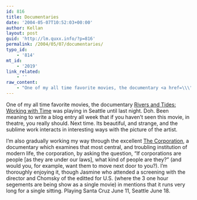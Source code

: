 ```yaml
---
id: 816
title: Documentaries
date: '2004-05-07T10:52:03+00:00'
author: Kellan
layout: post
guid: 'http://lm.quxx.info/?p=816'
permalink: /2004/05/07/documentaries/
typo_id:
    - '814'
mt_id:
    - '2019'
link_related:
    - ''
raw_content:
    - "One of my all time favorite movies, the documentary <a href=\\\"http://www.imdb.com/title/tt0307385/\\\">Rivers and Tides: Working with Time</a> was playing in Seattle until last night.  Doh.  Been meaning to write a blog entry all week that if you haven\\'t seen this movie, in theatre, you really should.  Next time.  Its beautiful, and strange, and the sublime work interacts in interesting ways with the picture of the artist.\n\nI\\'m also gradually working my way through the excellent <a href=\\\"http://www.thecorporation.tv/\\\">The Corporation</a>, a documentary which examines that most central, and troubling institution of modern life, the corporation, by asking the question, \\\"If corporations are people [as they are under our laws], what kind of people are they?\\\" (and would you, for example, want them to move next door to you?).  I\\'m thoroughly enjoying it, though Jasmine who attended a screening with the director and Chomsky of the editted for U.S. (where the 3 one hour segements are being show as a single movie)  in  mentions that it runs very long for a single sitting.  Playing Santa Cruz June 11, Seattle June 18."
---
```


One of my all time favorite movies, the documentary [Rivers and Tides: Working with Time](http://www.imdb.com/title/tt0307385/) was playing in Seattle until last night. Doh. Been meaning to write a blog entry all week that if you haven’t seen this movie, in theatre, you really should. Next time. Its beautiful, and strange, and the sublime work interacts in interesting ways with the picture of the artist.

I’m also gradually working my way through the excellent [The Corporation](http://www.thecorporation.tv/), a documentary which examines that most central, and troubling institution of modern life, the corporation, by asking the question, “If corporations are people \[as they are under our laws\], what kind of people are they?” (and would you, for example, want them to move next door to you?). I’m thoroughly enjoying it, though Jasmine who attended a screening with the director and Chomsky of the editted for U.S. (where the 3 one hour segements are being show as a single movie) in mentions that it runs very long for a single sitting. Playing Santa Cruz June 11, Seattle June 18.